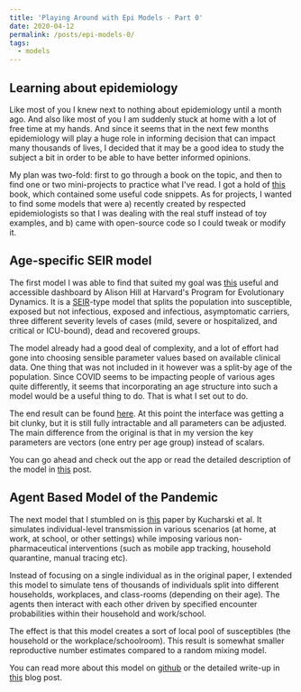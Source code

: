 ```yaml
---
title: 'Playing Around with Epi Models - Part 0'
date: 2020-04-12
permalink: /posts/epi-models-0/
tags:
  - models
---
```


## Learning about epidemiology

Like most of you I knew next to nothing about epidemiology until a month ago. And also like most of you I am suddenly stuck at home with a lot of free time at my hands. And since it seems that in the next few months epidemiology will play a huge role in informing decision that can impact many thousands of lives, I decided that it may be a good idea to study the subject a bit in order to be able to have better informed opinions.

My plan was two-fold: first to go through a book on the topic, and then to find one or two mini-projects to practice what I've read. I got a hold of [this](https://www.springer.com/gp/book/9783319974866) book, which contained some useful code snippets. As for projects, I wanted to find some models that were a) recently created by respected epidemiologists so that I was dealing with the real stuff instead of toy examples, and b) came with open-source code so I could tweak or modify it.

## Age-specific SEIR model

The first model I was able to find that suited my goal was [this](https://alhill.shinyapps.io/COVID19seir/) useful and accessible dashboard by Alison Hill at Harvard's Program for Evolutionary Dynamics. It is a [SEIR](https://en.wikipedia.org/wiki/Compartmental_models_in_epidemiology)-type model that splits the population into susceptible, exposed but not infectious, exposed and infectious, asymptomatic carriers, three different severity levels of cases (mild, severe or hospitalized, and critical or ICU-bound), dead and recovered groups. 

The model already had a good deal of complexity, and a lot of effort had gone into choosing sensible parameter values based on available clinical data. One thing that was not included in it however was a split-by age of the population. 
Since COVID seems to be impacting people of various ages quite differently, it seems that incorporating an age structure into such a model would be a useful thing to do. That is what I set out to do. 

The end result can be found [here](https://demirev.shinyapps.io/SIRinterventions/). At this point the interface was getting a bit clunky, but it is still fully intractable and all parameters can be adjusted. The main difference from the original is that in my version the key parameters are vectors (one entry per age group) instead of scalars.

You can go ahead and check out the app or read the detailed description of the model in [this]() post.

## Agent Based Model of the Pandemic

The next model that I stumbled on is [this](https://www.thelancet.com/journals/laninf/article/PIIS1473-3099(20)30457-6/fulltext) paper by Kucharski et al. It simulates individual-level transmission in various scenarios (at home, at work, at school, or other settings) while imposing various non-pharmaceutical interventions (such as mobile app tracking, household quarantine, manual tracing etc).

Instead of focusing on a single individual as in the original paper, I extended this model to simulate tens of thousands of individuals split into different households, workplaces, and class-rooms (depending on their age). The agents then interact with each other driven by specified encounter probabilities within their household and work/school.

The effect is that this model creates a sort of local pool of susceptibles (the household or the workplace/schoolroom). This result is somewhat smaller reproductive number estimates compared to a random mixing model.

You can read more about this model on [github](https://github.com/demirev/2020-cov-abm) or the detailed write-up in [this]() blog post.

